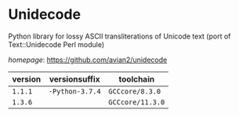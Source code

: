 # Unidecode

Python library for lossy ASCII transliterations of Unicode text (port of Text::Unidecode Perl module)

*homepage*: <https://github.com/avian2/unidecode>

version | versionsuffix | toolchain
--------|---------------|----------
``1.1.1`` | ``-Python-3.7.4`` | ``GCCcore/8.3.0``
``1.3.6`` |  | ``GCCcore/11.3.0``
